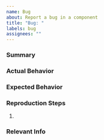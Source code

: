 ```yaml
---
name: Bug
about: Report a bug in a component
title: "Bug: "
labels: bug
assignees: ""
---
```


### Summary

### Actual Behavior

### Expected Behavior

### Reproduction Steps

1.

### Relevant Info <!--(e.g. Browser, OS, Mobile,)-->
